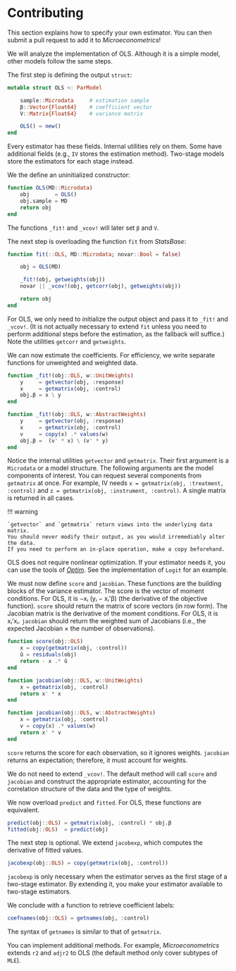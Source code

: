 # Contributing

This section explains how to specify your own estimator.
You can then submit a pull request to add it to *Microeconometrics*!

We will analyze the implementation of OLS.
Although it is a simple model, other models follow the same steps.

The first step is defining the output `struct`:
```julia
mutable struct OLS <: ParModel

    sample::Microdata     # estimation sample
    β::Vector{Float64}    # coefficient vector
    V::Matrix{Float64}    # variance matrix

    OLS() = new()
end
```
Every estimator has these fields. Internal utilities rely on them.
Some have additional fields (e.g., `IV` stores the estimation method).
Two-stage models store the estimators for each stage instead.

We the define an uninitialized constructor:
```julia
function OLS(MD::Microdata)
    obj        = OLS()
    obj.sample = MD
    return obj
end
```
The functions `_fit!` and `_vcov!` will later set `β` and `V`.

The next step is overloading the function `fit` from *StatsBase*:
```julia
function fit(::OLS, MD::Microdata; novar::Bool = false)

    obj = OLS(MD)

    _fit!(obj, getweights(obj))
    novar || _vcov!(obj, getcorr(obj), getweights(obj))

    return obj
end
```
For OLS, we only need to initialize the output object and pass it to `_fit!` and `_vcov!`.
(It is not actually necessary to extend `fit` unless you need to perform additional steps
before the estimation, as the fallback will suffice.)
Note the utilities `getcorr` and `getweights`.

We can now estimate the coefficients.
For efficiency, we write separate functions for unweighted and weighted data.
```julia
function _fit!(obj::OLS, w::UnitWeights)
    y     = getvector(obj, :response)
    x     = getmatrix(obj, :control)
    obj.β = x \ y
end

function _fit!(obj::OLS, w::AbstractWeights)
    y     = getvector(obj, :response)
    x     = getmatrix(obj, :control)
    v     = copy(x) .* values(w)
    obj.β =  (v' * x) \ (v' * y)
end
```
Notice the internal utilities `getvector` and `getmatrix`.
Their first argument is a `Microdata` or a model structure.
The following arguments are the model components of interest.
You can request several components from `getmatrix` at once. For example, IV needs
`x = getmatrix(obj, :treatment, :control)`
and `z = getmatrix(obj, :instrument, :control)`.
A single matrix is returned in all cases.

!!! warning

    `getvector` and `getmatrix` return views into the underlying data matrix.
    You should never modify their output, as you would irremediably alter the data.
    If you need to perform an in-place operation, make a copy beforehand.

OLS does not require nonlinear optimization. If your estimator needs it,
you can use the tools of [*Optim*](http://julianlsolvers.github.io/Optim.jl/stable/).
See the implementation of `Logit` for an example.

We must now define `score` and `jacobian`.
These functions are the building blocks of the variance estimator.
The score is the vector of moment conditions.
For OLS, it is −xᵢ (yᵢ − xᵢ'β) (the derivative of the objective function).
`score` should return the matrix of score vectors (in row form).
The Jacobian matrix is the derivative of the moment conditions.
For OLS, it is xᵢ'xᵢ. `jacobian` should return the weighted sum of Jacobians
(i.e., the expected Jacobian × the number of observations).
```julia
function score(obj::OLS)
    x = copy(getmatrix(obj, :control))
    û = residuals(obj)
    return - x .* û
end

function jacobian(obj::OLS, w::UnitWeights)
    x = getmatrix(obj, :control)
    return x' * x
end

function jacobian(obj::OLS, w::AbstractWeights)
    x = getmatrix(obj, :control)
    v = copy(x) .* values(w)
    return x' * v
end
```
`score` returns the score for each observation, so it ignores weights.
`jacobian` returns an expectation; therefore, it must account for weights.

We do not need to extend `_vcov!`. The default method will call `score` and `jacobian`
and construct the appropriate estimator, accounting for the correlation structure
of the data and the type of weights.

We now overload `predict` and `fitted`. For OLS, these functions are equivalent.
```julia
predict(obj::OLS) = getmatrix(obj, :control) * obj.β
fitted(obj::OLS)  = predict(obj)
```
The next step is optional. We extend `jacobexp`,
which computes the derivative of fitted values.
```julia
jacobexp(obj::OLS) = copy(getmatrix(obj, :control))
```
`jacobexp` is only necessary when the estimator serves as the first stage of
a two-stage estimator. By extending it, you make your estimator available to
two-stage estimators.

We conclude with a function to retrieve coefficient labels:
```julia
coefnames(obj::OLS) = getnames(obj, :control)
```
The syntax of `getnames` is similar to that of `getmatrix`.

You can implement additional methods.
For example, *Microeconometrics* extends `r2` and `adjr2` to OLS
(the default method only cover subtypes of `MLE`).
